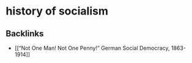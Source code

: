 # history of socialism



## Backlinks

-   [[&ldquo;Not One Man! Not One Penny!&rdquo; German Social Democracy, 1863-1914]]
